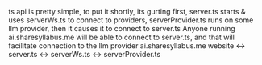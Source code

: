 ts api is pretty simple, 
to put it shortly, its gurting
first, server.ts starts & uses serverWs.ts to connect to providers, serverProvider.ts runs on some llm provider, then it causes it to connect to server.ts
Anyone running ai.sharesyllabus.me will be able to connect to server.ts, and that will facilitate connection to the llm provider
ai.sharesyllabus.me website <-> server.ts <-> serverWs.ts <-> serverProvider.ts